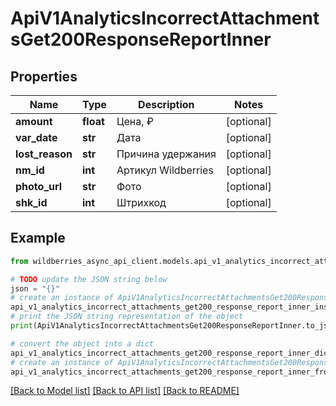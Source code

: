 # ApiV1AnalyticsIncorrectAttachmentsGet200ResponseReportInner


## Properties

Name | Type | Description | Notes
------------ | ------------- | ------------- | -------------
**amount** | **float** | Цена, ₽ | [optional] 
**var_date** | **str** | Дата | [optional] 
**lost_reason** | **str** | Причина удержания | [optional] 
**nm_id** | **int** | Артикул Wildberries | [optional] 
**photo_url** | **str** | Фото | [optional] 
**shk_id** | **int** | Штрихкод | [optional] 

## Example

```python
from wildberries_async_api_client.models.api_v1_analytics_incorrect_attachments_get200_response_report_inner import ApiV1AnalyticsIncorrectAttachmentsGet200ResponseReportInner

# TODO update the JSON string below
json = "{}"
# create an instance of ApiV1AnalyticsIncorrectAttachmentsGet200ResponseReportInner from a JSON string
api_v1_analytics_incorrect_attachments_get200_response_report_inner_instance = ApiV1AnalyticsIncorrectAttachmentsGet200ResponseReportInner.from_json(json)
# print the JSON string representation of the object
print(ApiV1AnalyticsIncorrectAttachmentsGet200ResponseReportInner.to_json())

# convert the object into a dict
api_v1_analytics_incorrect_attachments_get200_response_report_inner_dict = api_v1_analytics_incorrect_attachments_get200_response_report_inner_instance.to_dict()
# create an instance of ApiV1AnalyticsIncorrectAttachmentsGet200ResponseReportInner from a dict
api_v1_analytics_incorrect_attachments_get200_response_report_inner_from_dict = ApiV1AnalyticsIncorrectAttachmentsGet200ResponseReportInner.from_dict(api_v1_analytics_incorrect_attachments_get200_response_report_inner_dict)
```
[[Back to Model list]](../README.md#documentation-for-models) [[Back to API list]](../README.md#documentation-for-api-endpoints) [[Back to README]](../README.md)


